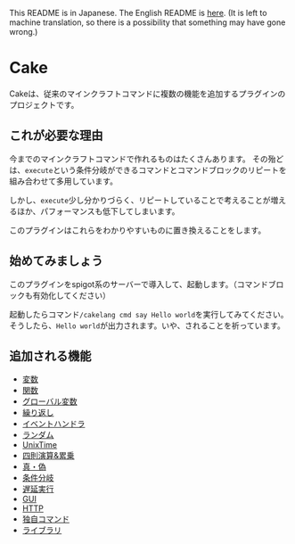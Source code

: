 This README is in Japanese. The English README is [here](README-EN.md). (It is left to machine translation, so there is a possibility that something may have gone wrong.)
# Cake
Cakeは、従来のマインクラフトコマンドに複数の機能を追加するプラグインのプロジェクトです。
## これが必要な理由
今までのマインクラフトコマンドで作れるものはたくさんあります。
その殆どは、`execute`という条件分岐ができるコマンドとコマンドブロックのリピートを組み合わせて多用しています。

しかし、`execute`少し分かりづらく、リピートしていることで考えることが増えるほか、パフォーマンスも低下してしまいます。

このプラグインはこれらをわかりやすいものに置き換えることをします。
## 始めてみましょう
このプラグインをspigot系のサーバーで導入して、起動します。（コマンドブロックも有効化してください）

起動したらコマンド`/cakelang cmd say Hello world`を実行してみてください。
そうしたら、`Hello world`が出力されます。いや、されることを祈っています。
## 追加される機能
- [変数](docs/features/variables.md)
- [関数](docs/features/functions.md)
- [グローバル変数](docs/features/globalVariables.md)
- [繰り返し](docs/features/for.md)
- [イベントハンドラ](docs/features/eventHandler.md)
- [ランダム](docs/features/random.md)
- [UnixTime](docs/features/unixTime.md)
- [四則演算&累乗](docs/features/basicOperationsAndPowers.md)
- [真・偽](docs/features/trueAndFalse.md)
- [条件分岐](docs/features/if.md)
- [遅延実行](docs/features/waitAndRun.md)
- [GUI](docs/features/gui.md)
- [HTTP](docs/features/http.md)
- [独自コマンド](docs/features/userDefinedCommand.md)
- [ライブラリ](docs/features/libraries.md)
